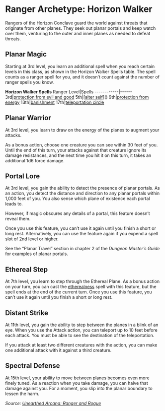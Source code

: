 # Ranger Archetype: Horizon Walker
Rangers of the Horizon Conclave guard the world against threats that originate from other planes. They seek out planar portals and keep watch over them, venturing to the outer and inner planes as needed to defeat threats.

## Planar Magic
Starting at 3rd level, you learn an additional spell when you reach certain levels in this class, as shown in the Horizon Walker Spells table. The spell counts as a ranger spell for you, and it doesn’t count against the number of ranger spells you know.

**Horizon Walker Spells**
Ranger Level|Spells
------------|------
3rd|[protection from evil and good]()
5th|[[alter self](https://www.dndbeyond.com/spells/alter-self)]()
9th|[protection from energy]()
13th|[banishment]()
17th|[teleportation circle]()

## Planar Warrior
At 3rd level, you learn to draw on the energy of the planes to augment your attacks.

As a bonus action, choose one creature you can see within 30 feet of you. Until the end of this turn, your attacks against that creature ignore its damage resistances, and the next time you hit it on this turn, it takes an additional 1d6 force damage.

## Portal Lore
At 3rd level, you gain the ability to detect the presence of planar portals. As an action, you detect the distance and direction to any planar portals within 1,000 feet of you. You also sense which plane of existence each portal leads to.

However, if magic obscures any details of a portal, this feature doesn’t reveal them. 

Once you use this feature, you can’t use it again until you finish a short or long rest. Alternatively, you can use the feature again if you expend a spell slot of 2nd level or higher.

See the “Planar Travel” section in chapter 2 of the *Dungeon Master’s Guide* for examples of planar portals.

## Ethereal Step
At 7th level, you learn to step through the Ethereal Plane. As a bonus action on your turn, you can cast the [etherealness]() spell with this feature, but the spell ends at the end of the current turn. Once you use this feature, you can’t use it again until you finish a short or long rest.

## Distant Strike
At 11th level, you gain the ability to step between the planes in a blink of an eye. When you use the Attack action, you can teleport up to 10 feet before each attack. You must be able to see the destination of the teleportation. 

If you attack at least two different creatures with the action, you can make one additional attack with it against a third creature.

## Spectral Defense
At 15th level, your ability to move between planes becomes even more finely tuned. As a reaction when you take damage, you can halve that damage against you. For a moment, you slip into the planar boundary to lessen the harm.

*Source: [Unearthed Arcana: Ranger and Rogue](https://dnd.wizards.com/articles/unearthed-arcana/ranger-and-rogue)*